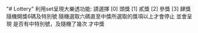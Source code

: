"# Lottery" 
利用set呈現大樂透功能:
請選擇 [0] 頭獎 [1] 貳獎 [2] 參獎 [3] 肆獎
隨機開獎6碼及特別號
隨機選取六碼直至中獎所選取的獎項以上才會停止
並會呈現 是否有中特別號，及隨機了幾次 才中獎